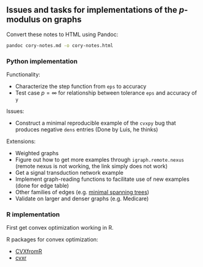## Issues and tasks for implementations of the $p$-modulus on graphs

Convert these notes to HTML using Pandoc:
```sh
pandoc cory-notes.md -o cory-notes.html
```

### Python implementation

Functionality:

* Characterize the step function from `eps` to accuracy
* Test case $p=\infty$ for relationship between tolerance `eps` and accuracy of `y`

Issues:

* Construct a minimal reproducible example of the `cvxpy` bug that produces negative `dens` entries (Done by Luis, he thinks)

Extensions:

* Weighted graphs
* Figure out how to get more examples through `igraph.remote.nexus`
  (remote nexus is not working, the link simply does not work)
* Get a signal transduction network example
* Implement graph-reading functions to facilitate use of new examples
  (done for edge table)
* Other families of edges (e.g. [minimal spanning trees](http://igraph.org/python/doc/igraph.Graph-class.html))
* Validate on larger and denser graphs (e.g. Medicare)

### R implementation

First get convex optimization working in R.

R packages for convex optimization:

- [CVXfromR](http://faculty.bscb.cornell.edu/~bien/cvxfromr.html)
- [cvxr](https://github.com/anqif/cvxr)
